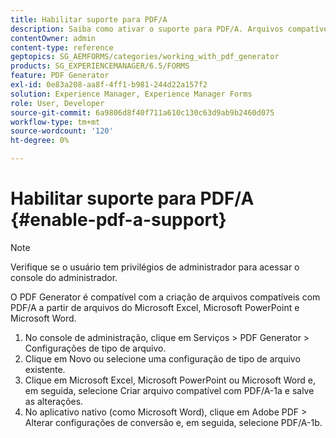 ```yaml
---
title: Habilitar suporte para PDF/A
description: Saiba como ativar o suporte para PDF/A. Arquivos compatíveis com o PDF/A podem ser criados a partir de arquivos do Microsoft Excel, Microsoft PowerPoint e Microsoft Word.
contentOwner: admin
content-type: reference
geptopics: SG_AEMFORMS/categories/working_with_pdf_generator
products: SG_EXPERIENCEMANAGER/6.5/FORMS
feature: PDF Generator
exl-id: 0e83a208-aa8f-4ff1-b981-244d22a157f2
solution: Experience Manager, Experience Manager Forms
role: User, Developer
source-git-commit: 6a9806d8f40f711a610c130c63d9ab9b2460d075
workflow-type: tm+mt
source-wordcount: '120'
ht-degree: 0%

---
```


# Habilitar suporte para PDF/A {#enable-pdf-a-support}

>[!NOTE]
> 
> Verifique se o usuário tem privilégios de administrador para acessar o console do administrador.

O PDF Generator é compatível com a criação de arquivos compatíveis com PDF/A a partir de arquivos do Microsoft Excel, Microsoft PowerPoint e Microsoft Word.

1. No console de administração, clique em Serviços > PDF Generator > Configurações de tipo de arquivo.
1. Clique em Novo ou selecione uma configuração de tipo de arquivo existente.
1. Clique em Microsoft Excel, Microsoft PowerPoint ou Microsoft Word e, em seguida, selecione Criar arquivo compatível com PDF/A-1a e salve as alterações.
1. No aplicativo nativo (como Microsoft Word), clique em Adobe PDF > Alterar configurações de conversão e, em seguida, selecione PDF/A-1b.
